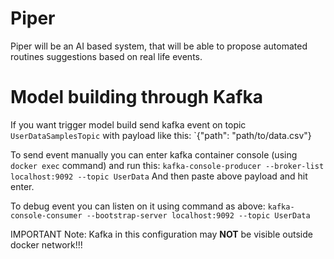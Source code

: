 # Piper
Piper will be an AI based system, that will be able to propose automated routines suggestions based on real life events.

# Model building through Kafka
If you want trigger model build send kafka event on topic `UserDataSamplesTopic` with payload like this:
`{"path": "path/to/data.csv"}

To send event manually you can enter kafka container console (using `docker exec` command) and run this: 
```kafka-console-producer --broker-list localhost:9092 --topic UserData```
And then paste above payload and hit enter.

To debug event you can listen on it using command as above: 
```kafka-console-consumer --bootstrap-server localhost:9092 --topic UserData```

IMPORTANT Note: Kafka in this configuration may <b>NOT</b> be visible outside docker network!!!